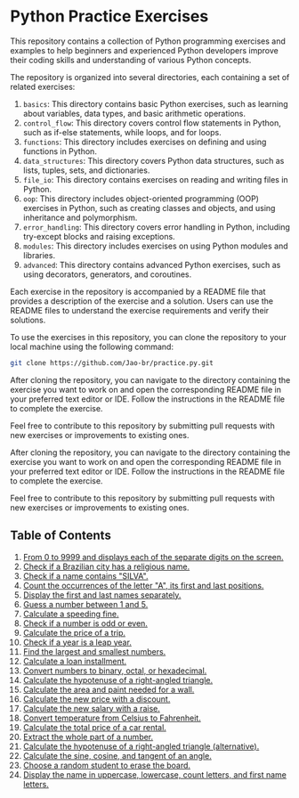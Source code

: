 # Python Practice Exercises

This repository contains a collection of Python programming exercises and examples to help beginners and experienced Python developers improve their coding skills and understanding of various Python concepts.

The repository is organized into several directories, each containing a set of related exercises:

1. `basics`: This directory contains basic Python exercises, such as learning about variables, data types, and basic arithmetic operations.
2. `control_flow`: This directory covers control flow statements in Python, such as if-else statements, while loops, and for loops.
3. `functions`: This directory includes exercises on defining and using functions in Python.
4. `data_structures`: This directory covers Python data structures, such as lists, tuples, sets, and dictionaries.
5. `file_io`: This directory contains exercises on reading and writing files in Python.
6. `oop`: This directory includes object-oriented programming (OOP) exercises in Python, such as creating classes and objects, and using inheritance and polymorphism.
7. `error_handling`: This directory covers error handling in Python, including try-except blocks and raising exceptions.
8. `modules`: This directory includes exercises on using Python modules and libraries.
9. `advanced`: This directory contains advanced Python exercises, such as using decorators, generators, and coroutines.

Each exercise in the repository is accompanied by a README file that provides a description of the exercise and a solution. Users can use the README files to understand the exercise requirements and verify their solutions.

To use the exercises in this repository, you can clone the repository to your local machine using the following command:

```bash
git clone https://github.com/Jao-br/practice.py.git
```

After cloning the repository, you can navigate to the directory containing the exercise you want to work on and open the corresponding README file in your preferred text editor or IDE. Follow the instructions in the README file to complete the exercise.

Feel free to contribute to this repository by submitting pull requests with new exercises or improvements to existing ones.

After cloning the repository, you can navigate to the directory containing the exercise you want to work on and open the corresponding README file in your preferred text editor or IDE. Follow the instructions in the README file to complete the exercise.


Feel free to contribute to this repository by submitting pull requests with new exercises or improvements to existing ones.


## Table of Contents

1. [From 0 to 9999 and displays each of the separate digits on the screen.](#from-0-to-9999)
2. [Check if a Brazilian city has a religious name.](#religious-name)
3. [Check if a name contains "SILVA".](#silva-name)
4. [Count the occurrences of the letter "A", its first and last positions.](#letter-a)
5. [Display the first and last names separately.](#first-last-names)
6. [Guess a number between 1 and 5.](#guess-number)
7. [Calculate a speeding fine.](#speeding-fine)
8. [Check if a number is odd or even.](#odd-even)
9. [Calculate the price of a trip.](#trip-price)
10. [Check if a year is a leap year.](#leap-year)
11. [Find the largest and smallest numbers.](#largest-smallest)
12. [Calculate a loan installment.](#loan-installment)
13. [Convert numbers to binary, octal, or hexadecimal.](#number-conversion)
14. [Calculate the hypotenuse of a right-angled triangle.](#hypotenuse)
15. [Calculate the area and paint needed for a wall.](#wall-paint)
16. [Calculate the new price with a discount.](#discount)
17. [Calculate the new salary with a raise.](#salary-raise)
18. [Convert temperature from Celsius to Fahrenheit.](#temp-converter)
19. [Calculate the total price of a car rental.](#car-rental)
20. [Extract the whole part of a number.](#whole-part)
21. [Calculate the hypotenuse of a right-angled triangle (alternative).](#hypotenuse-alt)
22. [Calculate the sine, cosine, and tangent of an angle.](#trigonometry)
23. [Choose a random student to erase the board.](#random-student)
24. [Display the name in uppercase, lowercase, count letters, and first name letters.](#name-info)
